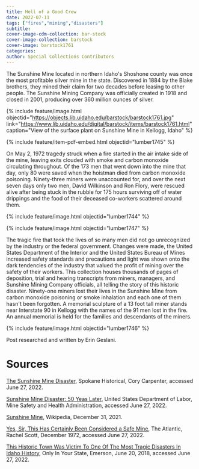 ```yaml
---
title: Hell of a Good Crew
date: 2022-07-11
tags: ["fires","mining","disasters"]
subtitle: 
cover-image-cdm-collection: bar-stock
cover-image-collection: barstock
cover-image: barstock1761
categories: 
author: Special Collections Contributors
---
```


The Sunshine Mine located in northern Idaho's Shoshone county was once the most profitable silver mine in the state. Discovered in 1884 by the Blake brothers, they mined their claim for two decades before leasing to other people. The Sunshine Mining Company was officially created in 1918 and closed in 2001, producing over 360 million ounces of silver. 

{% include feature/image.html objectid="https://objects.lib.uidaho.edu/barstock/barstock1761.jpg" link="https://www.lib.uidaho.edu/digital/barstock/items/barstock1761.html" caption="View of the surface plant on Sunshine Mine in Kellogg, Idaho" %}

{% include feature/item-pdf-embed.html objectid="lumber1745" %}

On May 2, 1972 tragedy struck when a fire started in the air intake side of the mine, leaving exits clouded with smoke and carbon monoxide circulating throughout. Of the 173 men that went down into the mine that day, only 80 were saved when the hoistman died from carbon monoxide poisoning. Ninety-three miners were unaccounted for, and over the next seven days only two men, David Wilkinson and Ron Flory, were rescued alive after being stuck in the rubble for 175 hours surviving off of water drippings and the food of their deceased co-workers scattered around them. 

{% include feature/image.html objectid="lumber1744" %}

{% include feature/image.html objectid="lumber1747" %}

The tragic fire that took the lives of so many men did not go unrecognized by the industry or the federal government. Changes were made, the United States Department of the Interior and the United States Bureau of Mines increased safety standards and precautions and light was shown onto the dark tendencies of the industry that valued the profit of mining over the safety of their workers. This collection houses thousands of pages of deposition, trial and hearing transcripts from miners, managers, and Sunshine Mining Company officials, all telling the story of this historic disaster. Ninety-one miners lost their lives in the Sunshine Mine from carbon monoxide poisoning or smoke inhalation and each one of them hasn't been forgotten. A memorial sculpture of a 13 foot tall miner stands near Interstate 90 in Kellogg with the names of the 91 men lost in the fire. An annual memorial is held for the families and descendants of the miners. 


{% include feature/image.html objectid="lumber1746" %}

Post researched and written by Erin Geslani.

# Sources

[The Sunshine Mine Disaster](https://spokanehistorical.org/items/show/461), Spokane Historical, Cory Carpenter, accessed June 27, 2022.

[Sunshine Mine Disaster: 50 Yeas Later](https://www.msha.gov/sunshine-mine-disaster-50-years-later), United States Department of Labor, Mine Safety and Health Administration, accessed June 27, 2022.

[Sunshine Mine](https://en.wikipedia.org/wiki/Sunshine_Mine), Wikipedia, December 31, 2021.

[Yes, Sir, This Has Certainly Been Considered a Safe Mine](https://www.theatlantic.com/magazine/archive/1972/12/-yes-sir-this-has-certainly-been-considered-a-safe-mine/304565/), The Atlantic, Rachel Scott, December 1972, accessed June 27, 2022.

[This Historic Town Was Victim To One Of The Most Tragic Disasters In Idaho History](https://www.onlyinyourstate.com/idaho/sunshine-mine-disaster-id/), Only In Your State, Emerson, June 20, 2018, accessed June 27, 2022.